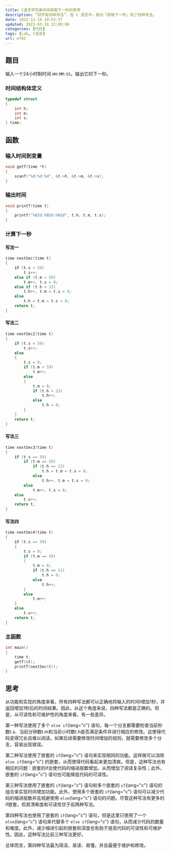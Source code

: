 ```yaml
---
title: C语言字符串时间获取下一秒的思考
description: “回字有四样写法”，在 C 语言中，我为「获取下一秒」找了四种写法。
date: 2022-12-18 19:53:37
updated: 2023-03-18 22:09:08
categories: [代码]
tags: [Lab, C语言]
url: ef82
---
```


## 题目

输入一个24小时制时间 `HH:MM:SS`，输出它的下一秒。

### 时间结构体定义

```c
typedef struct
{
    int h;
    int m;
    int s;
} time;
```

## 函数

### 输入时间到变量

```c
void getT(time *t)
{
    scanf("%d:%d:%d", &t->h, &t->m, &t->s);
}
```

### 输出时间

```c
void printT(time t)
{
    printf("%02d:%02d:%02d", t.h, t.m, t.s);
}
```

### 计算下一秒

#### 写法一

```c
time nextSec(time t)
{
    if (t.s < 59)
        t.s++;
    else if (t.m < 59)
        t.m++, t.s = 0;
    else if (t.h < 23)
        t.h++, t.m = t.s = 0;
    else
        t.h = t.m = t.s = 0;
    return t;
}
```

#### 写法二

```c
time nextSec2(time t)
{
    if (t.s < 59)
        t.s++;
    else
    {
        t.s = 0;
        if (t.m < 59)
            t.m++;
        else
        {
            t.m = 0;
            if (t.h < 23)
                t.h++;
            else
                t.h = 0;
        }
    }
    return t;
}
```

#### 写法三

```c
time nextSec3(time t)
{
    if (t.s == 59)
        if (t.m == 59)
            if (t.h == 23)
                t.h = t.m = t.s = 0;
            else
                t.h++, t.m = t.s = 0;
        else
            t.m++, t.s = 0;
    else
        t.s++;
    return t;
}
```

#### 写法四

```c
time nextSec4(time t)
{
    if (t.s == 59)
    {
        t.s = 0;
        if (t.m == 59)
        {
            t.m = 0;
            if (t.h == 23)
                t.h = 0;
            else
                t.h++;
        }
        else
            t.m++;
    }
    else
        t.s++;
    return t;
}
```

### 主函数

```c
int main()
{
    time t;
    getT(&t);
    printT(nextSec(t));
}
```

## 思考

从功能和实现的角度来看，所有四种写法都可以正确地将输入的时间t增加1秒，并返回增加1秒后的时间结果。因此，从这个角度来说，四种写法都是正确的。但是，从可读性和可维护性的角度来看，有一些差异。

第一种写法使用了多个 `else if`{lang="c"} 语句，每一个分支都需要检查当前秒数t.s、当前分钟数t.m和当前小时数t.h是否满足条件并进行相应的修改。这使得代码变得冗长且难以阅读。如果后续需要修改时间增加的规则，就需要修改多个分支，容易出现错误。

第二种写法使用了嵌套的 `if`{lang="c"} 语句来实现相同的功能。这样做可以消除 `else if`{lang="c"} 的嵌套，从而使得代码看起来更加清爽。但是，这种写法也有相应的问题：嵌套的if会使代码的缩进层数增加，从而增加了阅读复杂性；此外，嵌套的 `if`{lang="c"} 语句也可能降低代码的可读性。

第三种写法使用了嵌套的 `if`{lang="c"} 语句和多个嵌套的 `if`{lang="c"} 语句的组合来实现时间增加功能。此外，使用多个嵌套的 `if`{lang="c"} 语句可以减少代码的缩进层数并且规避使用 `else`{lang="c"} 语句的问题。尽管这种写法有更多的if嵌套，但其清晰度和可读性优于前两种写法。

第四种写法也使用了嵌套的 `if`{lang="c"} 语句，但是这里只使用了一个 `else`{lang="c"} 语句来代替多个 `else if`{lang="c"} 语句，从而减少代码的数量和难度。此外，减少缩进引起的嵌套和深度也有助于提高代码的可读性和可维护性。因此，这种写法比前三种写法更好。

总体而言，第四种写法最为简洁、易读、易懂，并且最便于维护和修改。
